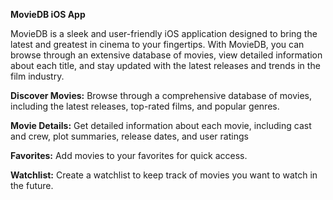 **MovieDB iOS App**

MovieDB is a sleek and user-friendly iOS application designed to bring the latest and greatest in cinema to your fingertips. With MovieDB, you can browse through an extensive database of movies, view detailed information about each title, and stay updated with the latest releases and trends in the film industry.

**Discover Movies:** Browse through a comprehensive database of movies, including the latest releases, top-rated films, and popular genres.

**Movie Details:** Get detailed information about each movie, including cast and crew, plot summaries, release dates, and user ratings

**Favorites:** Add movies to your favorites for quick access.

**Watchlist:** Create a watchlist to keep track of movies you want to watch in the future.
